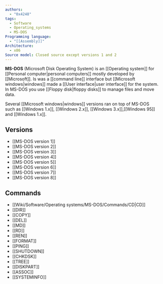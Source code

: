 ```yaml
---
authors: 
  - "0x4248"
tags:
  - Software
  - Operating_systems
  - MS-DOS
Programming language:
  - "[[Assembly]]"
Architecture:
  - x86
Source model: Closed source except versions 1 and 2
---
```

**MS-DOS** (Microsoft Disk Operating System) is an [[Operating system]] for [[Personal computer|personal computers]] mostly developed by [[Microsoft]].  Is was a [[command line]] interface but [[Microsoft windows|windows]] made a [[User interface|user interface]] for the system. In MS-DOS you use [[Floppy disk|floppy disks]] to manage files and move data.

Several [[Microsoft windows|windows]] versions ran on top of MS-DOS such as [[Windows 1.x]], [[Windows 2.x]], [[Windows 3.x]],[[Windows 95]] and [[Windows 1.x]].
## Versions
- [[MS-DOS version 1]]
- [[MS-DOS version 2]]
- [[MS-DOS version 3]]
- [[MS-DOS version 4]]
- [[MS-DOS version 5]]
- [[MS-DOS version 6]]
- [[MS-DOS version 7]]
- [[MS-DOS version 8]]

## Commands
- [[Wiki/Software/Operating systems/MS-DOS/Commands/CD|CD]]
- [[DIR]]
- [[COPY]]
- [[DEL]]
- [[MD]] 
- [[RD]]
- [[REN]]
- [[FORMAT]]
- [[PING]]
- [[SHUTDOWN]]
- [[CHKDSK]]
- [[TREE]]
- [[DISKPART]]
- [[ASSOC]]
- [[SYSTEMINFO]]